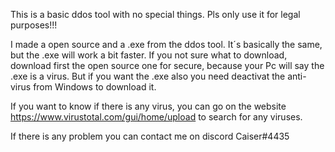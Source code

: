 This is a basic ddos tool with no special things. 
Pls only use it for legal purposes!!!

I made a open source and a .exe from the ddos tool.
It´s basically the same, but the .exe will work a bit faster.
If you not sure what to download, download first the open source one for secure, because your Pc will say the .exe is a virus.
But if you want the .exe also you need deactivat the anti-virus from Windows to download it.

If you want to know if there is any virus, you can go on the website https://www.virustotal.com/gui/home/upload to search for any viruses.

If there is any problem you can contact me on discord Caiser#4435
